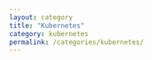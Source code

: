 ```yaml
---
layout: category
title: "Kubernetes"
category: kubernetes
permalink: /categories/kubernetes/
---
```


